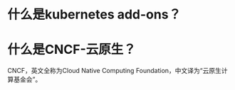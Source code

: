 # 什么是kubernetes add-ons？

# 什么是CNCF-云原生？
CNCF，英文全称为Cloud Native Computing Foundation，中文译为“云原生计算基金会”。